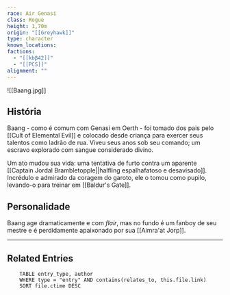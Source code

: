 ```yaml
---
race: Air Genasi
class: Rogue
height: 1,70m
origin: "[[Greyhawk]]"
type: character
known_locations: 
factions:
  - "[[kbβ42]]"
  - "[[PCS]]"
alignment: ""
---
```

![[Baang.jpg]]

## História
Baang - como é comum com Genasi em Oerth - foi tomado dos pais pelo [[Cult of Elemental Evil]] e colocado desde criança para exercer seus talentos como ladrão de rua. Viveu seus anos sob seu comando; um escravo explorado com sangue considerado divino. 

Um ato mudou sua vida: uma tentativa de furto contra um aparente [[Captain Jordal Brambletopple||halfling espalhafatoso e desavisado]]. Incrédulo e admirado da coragem do garoto, ele o tomou como pupilo, levando-o para treinar em [[Baldur's Gate]]. 

## Personalidade
Baang age dramaticamente e com _flair_, mas no fundo é um fanboy de seu mestre e é perdidamente apaixonado por sua [[Aimra'at Jorp]]. 


---

<!-- DYNAMIC:related-entries -->

## Related Entries

```dataview
    TABLE entry_type, author
    WHERE type = "entry" AND contains(relates_to, this.file.link)
    SORT file.ctime DESC
```

<!-- /DYNAMIC -->